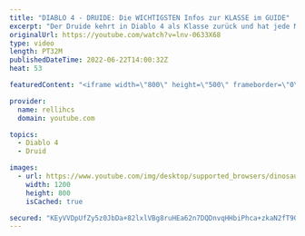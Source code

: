 ```yaml
---
title: "DIABLO 4 - DRUIDE: Die WICHTIGSTEN Infos zur KLASSE im GUIDE"
excerpt: "Der Druide kehrt in Diablo 4 als Klasse zurück und hat jede Menge Skills und Talente im Gepäck, die wir uns heute - teilweise ..."
originalUrl: https://youtube.com/watch?v=lnv-0633X68
type: video
length: PT32M
publishedDateTime: 2022-06-22T14:00:32Z
heat: 53

featuredContent: "<iframe width=\"800\" height=\"500\" frameborder=\"0\" src=\"https://www.youtube.com/embed/lnv-0633X68\" allow=\"accelerometer; autoplay; encrypted-media; gyroscope; picture-in-picture\" allowfullscreen></iframe>"

provider:
  name: rellihcs
  domain: youtube.com

topics:
  - Diablo 4
  - Druid

images:
  - url: https://www.youtube.com/img/desktop/supported_browsers/dinosaur.png
    width: 1200
    height: 800
    isCached: true

secured: "KEyVVDpUfZy5z0JbDa+82lxlVBg8ruHEa62n7DQDnvqHHbiPhca+zkaN2fT9Q/nfux4jvFjQbkfyAIArrhs6O+Pvs3TmNIhl3aA7ANYatQz6GON5C9HEEClTVIBKwPY5VrpXn4RKMtFa5myMZGx1lTbDFNi2jl5zN2Ef4E49T0HYVIXImzxEcudnuDF7bYeelWdj5DJ55hkvhPjHSkKlObAJ/HGTNCRODdFFM65swFLxzc1w3TPs//A6l032FDmN0ZSQV9OJyGMoNexlFjENSLtBmpnMYjwjBxJGMZsr07AYgVyklIIvl8HPAyK3ux50kP1fbmbC2vaWn+UWfrlNBQo4j8oT5NBpmTXkLI8ImgqYAhIJAvk2+v64CrivWvQkxsQexKlgykYIyPxWncE6hMbV0KuuysujzWRvbCET6N8=;F/iUkIKilDJvulwBFNiIIA=="
---
```


